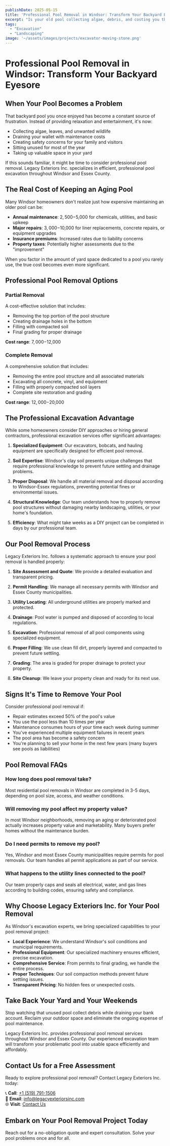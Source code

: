 ```yaml
---
publishDate: 2025-05-15  
title: 'Professional Pool Removal in Windsor: Transform Your Backyard Eyesore'  
excerpt: "Is your old pool collecting algae, debris, and costing you thousands in maintenance? Legacy Exteriors Inc. provides expert pool removal services in Windsor-Essex, eliminating your pool problems with professional excavation."  
tags:  
  - "Excavation"
  - "Landscaping"
image: '~/assets/images/projects/excavator-moving-stone.png'  
---  
```


# Professional Pool Removal in Windsor: Transform Your Backyard Eyesore

## When Your Pool Becomes a Problem

That backyard pool you once enjoyed has become a constant source of frustration. Instead of providing relaxation and entertainment, it's now:

- Collecting algae, leaves, and unwanted wildlife
- Draining your wallet with maintenance costs
- Creating safety concerns for your family and visitors
- Sitting unused for most of the year
- Taking up valuable space in your yard

If this sounds familiar, it might be time to consider professional pool removal. Legacy Exteriors Inc. specializes in efficient, professional pool excavation throughout Windsor and Essex County.

## The Real Cost of Keeping an Aging Pool

Many Windsor homeowners don't realize just how expensive maintaining an older pool can be:

- **Annual maintenance**: $2,500-$5,000 for chemicals, utilities, and basic upkeep
- **Major repairs**: $3,000-$10,000 for liner replacements, concrete repairs, or equipment upgrades
- **Insurance premiums**: Increased rates due to liability concerns
- **Property taxes**: Potentially higher assessments due to the "improvement"

When you factor in the amount of yard space dedicated to a pool you rarely use, the true cost becomes even more significant.

## Professional Pool Removal Options

### Partial Removal

A cost-effective solution that includes:
- Removing the top portion of the pool structure
- Creating drainage holes in the bottom
- Filling with compacted soil
- Final grading for proper drainage

**Cost range**: $7,000-$12,000

### Complete Removal

A comprehensive solution that includes:
- Removing the entire pool structure and all associated materials
- Excavating all concrete, vinyl, and equipment
- Filling with properly compacted soil layers
- Complete site restoration and grading

**Cost range**: $12,000-$20,000

## The Professional Excavation Advantage

While some homeowners consider DIY approaches or hiring general contractors, professional excavation services offer significant advantages:

1. **Specialized Equipment**: Our excavators, bobcats, and hauling equipment are specifically designed for efficient pool removal.

2. **Soil Expertise**: Windsor's clay soil presents unique challenges that require professional knowledge to prevent future settling and drainage problems.

3. **Proper Disposal**: We handle all material removal and disposal according to Windsor-Essex regulations, preventing potential fines or environmental issues.

4. **Structural Knowledge**: Our team understands how to properly remove pool structures without damaging nearby landscaping, utilities, or your home's foundation.

5. **Efficiency**: What might take weeks as a DIY project can be completed in days by our professional team.

## Our Pool Removal Process

Legacy Exteriors Inc. follows a systematic approach to ensure your pool removal is handled properly:

1. **Site Assessment and Quote**: We provide a detailed evaluation and transparent pricing.

2. **Permit Handling**: We manage all necessary permits with Windsor and Essex County municipalities.

3. **Utility Locating**: All underground utilities are properly marked and protected.

4. **Drainage**: Pool water is pumped and disposed of according to local regulations.

5. **Excavation**: Professional removal of all pool components using specialized equipment.

6. **Proper Filling**: We use clean fill dirt, properly layered and compacted to prevent future settling.

7. **Grading**: The area is graded for proper drainage to protect your property.

8. **Site Cleanup**: We leave your property clean and ready for its next use.

## Signs It's Time to Remove Your Pool

Consider professional pool removal if:

- Repair estimates exceed 50% of the pool's value
- You use the pool less than 10 times per year
- Maintenance consumes hours of your time each week during summer
- You've experienced multiple equipment failures in recent years
- The pool area has become a safety concern
- You're planning to sell your home in the next few years (many buyers see pools as liabilities)

## Pool Removal FAQs

### How long does pool removal take?
Most residential pool removals in Windsor are completed in 3-5 days, depending on pool size, access, and weather conditions.

### Will removing my pool affect my property value?
In most Windsor neighborhoods, removing an aging or deteriorated pool actually increases property value and marketability. Many buyers prefer homes without the maintenance burden.

### Do I need permits to remove my pool?
Yes, Windsor and most Essex County municipalities require permits for pool removals. Our team handles all permit applications as part of our service.

### What happens to the utility lines connected to the pool?
Our team properly caps and seals all electrical, water, and gas lines according to building codes, ensuring safety and compliance.

## Why Choose Legacy Exteriors Inc. for Your Pool Removal

As Windsor's excavation experts, we bring specialized capabilities to your pool removal project:

- **Local Experience**: We understand Windsor's soil conditions and municipal requirements.
- **Professional Equipment**: Our specialized machinery ensures efficient, precise excavation.
- **Comprehensive Service**: From permits to final grading, we handle the entire process.
- **Proper Techniques**: Our soil compaction methods prevent future settling issues.
- **Transparent Pricing**: No hidden fees or unexpected costs.

## Take Back Your Yard and Your Weekends

Stop watching that unused pool collect debris while draining your bank account. Reclaim your outdoor space and eliminate the ongoing expense of pool maintenance.

Legacy Exteriors Inc. provides professional pool removal services throughout Windsor and Essex County. Our experienced excavation team will transform your problematic pool into usable space efficiently and affordably.

## Contact Us for a Free Assessment

Ready to explore professional pool removal? Contact Legacy Exteriors Inc. today:

📞 **Call**: [+1 (519) 791-1506](tel:5197911506)  
📧 **Email**: [info@legacyexteriorsinc.com](mailto:info@legacyexteriorsinc.com)  
🌐 **Visit**: [Contact Us](https://www.legacyexteriorsinc.com/contact-us/)

## **Embark on Your Pool Removal Project Today**

Reach out for a no-obligation quote and expert consultation. Solve your pool problems once and for all.